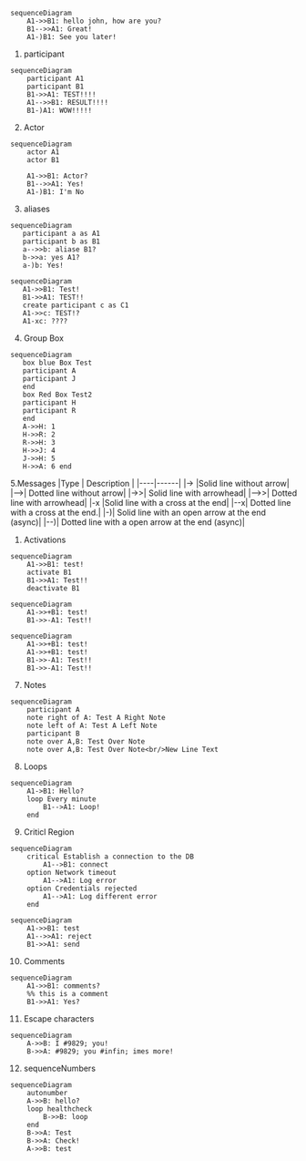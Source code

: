 ```mermaid
sequenceDiagram
    A1->>B1: hello john, how are you?
    B1-->>A1: Great!
    A1-)B1: See you later!
```

1. participant

```mermaid
sequenceDiagram
    participant A1
    participant B1
    B1->>A1: TEST!!!!
    A1-->>B1: RESULT!!!!
    B1-)A1: WOW!!!!!
```

2. Actor

```mermaid
sequenceDiagram
    actor A1
    actor B1

    A1->>B1: Actor?
    B1-->>A1: Yes!
    A1-)B1: I'm No
```

3. aliases
   
```mermaid
sequenceDiagram
   participant a as A1
   participant b as B1
   a-->>b: aliase B1?
   b->>a: yes A1?
   a-)b: Yes! 
```

```mermaid
sequenceDiagram
   A1->>B1: Test!
   B1->>A1: TEST!! 
   create participant c as C1
   A1->>c: TEST!?
   A1-xc: ????
```

4. Group Box

```mermaid
sequenceDiagram
   box blue Box Test
   participant A
   participant J
   end
   box Red Box Test2
   participant H
   participant R
   end
   A->>H: 1
   H->>R: 2
   R->>H: 3
   H->>J: 4
   J->>H: 5
   H->>A: 6 end
```

5.Messages
|Type | Description |
|----|------|
|->	|Solid line without arrow|
|-->|	Dotted line without arrow|
|->>|	Solid line with arrowhead|
|-->>|	Dotted line with arrowhead|
|-x	|Solid line with a cross at the end|
|--x|	Dotted line with a cross at the end.|
|-)|	Solid line with an open arrow at the end (async)|
|--)|	Dotted line with a open arrow at the end (async)|


1. Activations
```mermaid
sequenceDiagram
    A1->>B1: test!
    activate B1
    B1->>A1: Test!!
    deactivate B1
```
```mermaid
sequenceDiagram
    A1->>+B1: test!
    B1->>-A1: Test!!
```

```mermaid
sequenceDiagram
    A1->>+B1: test!
    A1->>+B1: test!
    B1->>-A1: Test!!
    B1->>-A1: Test!!
```

7. Notes
```mermaid
sequenceDiagram
    participant A
    note right of A: Test A Right Note
    note left of A: Test A Left Note
    participant B
    note over A,B: Test Over Note
    note over A,B: Test Over Note<br/>New Line Text
```
 

8. Loops
```mermaid
sequenceDiagram
    A1->B1: Hello?
    loop Every minute
        B1-->A1: Loop!
    end

```


9. Criticl Region
```mermaid
sequenceDiagram
    critical Establish a connection to the DB
        A1-->B1: connect
    option Network timeout
        A1-->A1: Log error
    option Credentials rejected
        A1-->A1: Log different error
    end
```

```mermaid
sequenceDiagram
    A1->>B1: test
    A1-->>A1: reject
    B1->>A1: send
```

10. Comments
    
```mermaid
sequenceDiagram
    A1->>B1: comments?
    %% this is a comment
    B1->>A1: Yes?

```

11. Escape characters

```mermaid
sequenceDiagram
    A->>B: I #9829; you!
    B->>A: #9829; you #infin; imes more!
```


12. sequenceNumbers
    
```mermaid
sequenceDiagram
    autonumber
    A->>B: hello?
    loop healthcheck
        B->>B: loop
    end
    B->>A: Test
    B->>A: Check!
    A->>B: test
```

